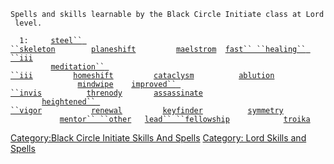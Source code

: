 `Spells and skills learnable by the Black Circle Initiate class at Lord level.`  
  
  
`  1:     `[`steel`` ``skeleton`](steel_skeleton "wikilink")`        `[`planeshift`](planeshift "wikilink")`         `[`maelstrom`](maelstrom "wikilink")`  `[`fast`` ``healing`` ``iii`](fast_healing_iii "wikilink")  
`         `[`meditation`` ``iii`](meditation_iii "wikilink")`         `[`homeshift`](homeshift "wikilink")`         `[`cataclysm`](cataclysm "wikilink")`          `[`ablution`](ablution "wikilink")  
`               `[`mindwipe`](mindwipe "wikilink")`    `[`improved`` ``invis`](improved_invis "wikilink")`          `[`threnody`](threnody "wikilink")`       `[`assassinate`](assassinate "wikilink")  
`       `[`heightened`` ``vigor`](heightened_vigor "wikilink")`           `[`renewal`](renewal "wikilink")`         `[`keyfinder`](keyfinder "wikilink")`          `[`symmetry`](symmetry "wikilink")  
`           `[`mentor`` ``other`](mentor_other "wikilink")`   `[`lead`` ``fellowship`](lead_fellowship "wikilink")`            `[`troika`](troika "wikilink")

[Category:Black Circle Initiate Skills And
Spells](Category:Black_Circle_Initiate_Skills_And_Spells "wikilink")
[Category: Lord Skills and
Spells](Category:_Lord_Skills_and_Spells "wikilink")
